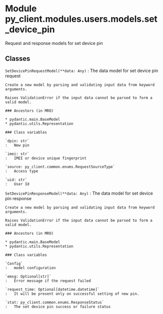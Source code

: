 Module py_client.modules.users.models.set_device_pin
====================================================
Request and response models for set device pin

Classes
-------

`SetDevicePinRequestModel(**data: Any)`
:   The data model for set device pin request
    
    Create a new model by parsing and validating input data from keyword arguments.
    
    Raises ValidationError if the input data cannot be parsed to form a valid model.

    ### Ancestors (in MRO)

    * pydantic.main.BaseModel
    * pydantic.utils.Representation

    ### Class variables

    `dpin: str`
    :   New pin

    `imei: str`
    :   IMEI or device unique fingerprint

    `source: py_client.common.enums.RequestSourceType`
    :   Access type

    `uid: str`
    :   User Id

`SetDevicePinResponseModel(**data: Any)`
:   The data model for set device pin response
    
    Create a new model by parsing and validating input data from keyword arguments.
    
    Raises ValidationError if the input data cannot be parsed to form a valid model.

    ### Ancestors (in MRO)

    * pydantic.main.BaseModel
    * pydantic.utils.Representation

    ### Class variables

    `Config`
    :   model configuration

    `emsg: Optional[str]`
    :   Error message if the request failed

    `request_time: Optional[datetime.datetime]`
    :   It will be present only on successful setting of new pin.

    `stat: py_client.common.enums.ResponseStatus`
    :   The set device pin success or failure status